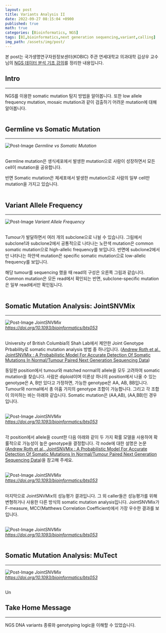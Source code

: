 ```yaml
---
layout: post
title: Variants Analysis II
date: 2022-09-27 08:15:04 +0900
published: true
math: true
categories: [Bioinformatics, NGS]
tags: [BI,bioinformatics,next generation sequencing,variant,calling]
img_path: /assets/img/post/
---
```


본 post는 국가생명연구자원정보센터(KOBIC) 주관 연세대학교 의과대학 김상우 교수님의 [NGS 데이터 분석 기초 강의](https://www.edwith.org/ngs-data-variation/joinLectures/356132, "NGS 데이터 분석 기초 강의")를 정리한 내용입니다.


## Intro
***

NGS를 이용한 somatic mutation 탐지 방법을 알아봅니다. 또한 low allele frequency mutation, mosaic mutation과 같이 검출하기 어려운 mutation에 대해 알아봅니다.
<br><br>


## Germline vs Somatic Mutation
***

![Post-Image](Variants-soma_germ.png)
_Germline vs Somatic Mutation_
<br><br>


Germline mutation은 생식세포에서 발생한 mutation으로 사람이 성장하면서 모든 cell이 mutation을 공유합니다.

반면 Somatic mutation은 체세포에서 발생한 mutation으로 사람의 일부 cell만 mutation을 가지고 있습니다.
<br><br>


## Variant Allele Frequency
***

![Post-Image](Variants-VAF.png)
_Variant Allele Frequency_
<br><br>


Tumour가 발달하면서 여러 개의 subclone으로 나뉠 수 있습니다. 그림에서 subclone1과 subclone2에서 공통적으로 나타나는 노란색 mutation은 common somatic mutation으로 high-allelic frequency를 보입니다. 반면에 subclone2에서만 나타나는 하얀색 mutation은 specific somatic mutation으로 low-allelic frequency를 보입니다.

해당 tumour를 sequencing 했을 때 read의 구성은 오른쪽 그림과 같습니다. Common mutation은 모든 read에서 확인되는 반면, subclone-specific mutation은 일부 read에서만 확인됩니다.
<br><br>


## Somatic Mutation Analysis: JointSNVMix
***

![Post-Image](Variants-joingsnvmix1.png)
_JointSNVMix<br>
https://doi.org/10.1093/bioinformatics/bts053_
<br><br>


University of British Columbia의 Shah Lab에서 제안한 Joint Genotype Prbability로 somatic mutation analysis 방법 중 하나입니다. ([Andrew Roth et al., JointSNVMix : A Probabilistic Model For Accurate Detection Of Somatic Mutations In Normal/Tumour Paired Next Generation Sequencing Data](http://bioinformatics.oxfordjournals.org/content/early/2012/01/27/bioinformatics.bts053.abstract, "Andrew Roth et al., JointSNVMix : A Probabilistic Model For Accurate Detection Of Somatic Mutations In Normal/Tumour Paired Next Generation Sequencing Data"))

동일한 position에서 tumour와 matched normal의 allele을 모두 고려하여 somatic mutation을 찾습니다. 사람은 diploid이며 이론상 하나의 position에서 나올 수 있는 genotype은 A, B만 있다고 가정하면, 가능한 genotype은 AA, AB, BB입니다. Tumour와 normal에서 총 아홉 가지의 genotype 조합이 가능합니다. 그리고 각 조합이 의미하는 바는 아래와 같습니다. Somatic mutation은 (AA,AB), (AA,BB)인 경우입니다.
<br><br>


![Post-Image](Variants-joingsnvmix2.png)
_JointSNVMix<br>
https://doi.org/10.1093/bioinformatics/bts053_
<br><br>


각 position에서 allele을 count한 다음 아래와 같이 두 가지 확률 모델을 사용하여 확률적으로 가능성이 높은 genotype을 결정합니다. 각 node에 대한 설명은 논문([Andrew Roth et al., JointSNVMix : A Probabilistic Model For Accurate Detection Of Somatic Mutations In Normal/Tumour Paired Next Generation Sequencing Data](http://bioinformatics.oxfordjournals.org/content/early/2012/01/27/bioinformatics.bts053.abstract, "Andrew Roth et al., JointSNVMix : A Probabilistic Model For Accurate Detection Of Somatic Mutations In Normal/Tumour Paired Next Generation Sequencing Data"))을 참고해 주세요.
<br><br>


![Post-Image](Variants-joingsnvmix3.jpeg)
_JointSNVMix<br>
https://doi.org/10.1093/bioinformatics/bts053_
<br><br>


마지막으로 JointSNVMix의 성능평가 결과입니다. 그 외 caller들은 성능평가를 위해 변형하거나 사용한 다른 방식의 somatic mutation analysis입니다. JointSNVMix가 F-measure, MCC(Matthews Correlation Coefficient)에서 가장 우수한 결과를 보입니다.
<br><br>


![Post-Image](Variants-joingsnvmix4.png)
_JointSNVMix<br>
https://doi.org/10.1093/bioinformatics/bts053_
<br><br>


## Somatic Mutation Analysis: MuTect
***

![Post-Image](Variants-joingsnvmix1.png)
_JointSNVMix<br>
https://doi.org/10.1093/bioinformatics/bts053_
<br><br>


Un







## Take Home Message
***

NGS DNA variants 종류와 genotyping logic을 이해할 수 있었습니다.